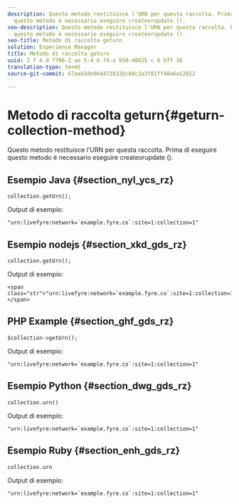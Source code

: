 ```yaml
---
description: Questo metodo restituisce l'URN per questa raccolta. Prima di eseguire
  questo metodo è necessario eseguire createorupdate ().
seo-description: Questo metodo restituisce l'URN per questa raccolta. Prima di eseguire
  questo metodo è necessario eseguire createorupdate ().
seo-title: Metodo di raccolta geturn
solution: Experience Manager
title: Metodo di raccolta geturn
uuid: 2 f 4 d 7796-2 ae 5-4 b 74-a 958-40825 c 6 bff 16
translation-type: tm+mt
source-git-commit: 67aeb3de964473b326c88c3a3f81ff48a6a12652

---
```



# Metodo di raccolta geturn{#geturn-collection-method}

Questo metodo restituisce l'URN per questa raccolta. Prima di eseguire questo metodo è necessario eseguire createorupdate ().

## Esempio Java {#section_nyl_ycs_rz}

```
collection.getUrn(); 
```

Output di esempio:

```
"urn:livefyre:network=`example.fyre.co`:site=1:collection=1" 
```

## Esempio nodejs {#section_xkd_gds_rz}

```
collection.getUrn(); 
```

Output di esempio:

```
<span class="str">"urn:livefyre:network=`example.fyre.co`:site=1:collection=1"</span>
```

## PHP Example {#section_ghf_gds_rz}

```
$collection->getUrn(); 
```

Output di esempio:

```
"urn:livefyre:network=`example.fyre.co`:site=1:collection=1" 
```

## Esempio Python {#section_dwg_gds_rz}

```
collection.urn() 
```

Output di esempio:

```
"urn:livefyre:network=`example.fyre.co`:site=1:collection=1" 
```

## Esempio Ruby {#section_enh_gds_rz}

```
collection.urn
```

Output di esempio:

```
"urn:livefyre:network=`example.fyre.co`:site=1:collection=1" 
```

